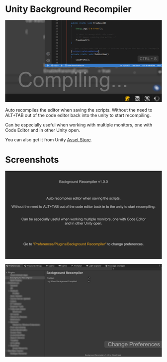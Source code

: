 # Unity Background Recompiler

![](Images~/Media.jpg)

Auto recompiles the editor when saving the scripts. Without the need to ALT+TAB out of the code editor back into the unity to start recompiling.

Can be especially useful when working with multiple monitors, one with Code Editor and in other Unity open.

You can also get it from Unity [Asset Store](https://u3d.as/2W4H).

# Screenshots

![](Images~/Screenshot_01.jpg)

![](Images~/Screenshot_02.jpg)
